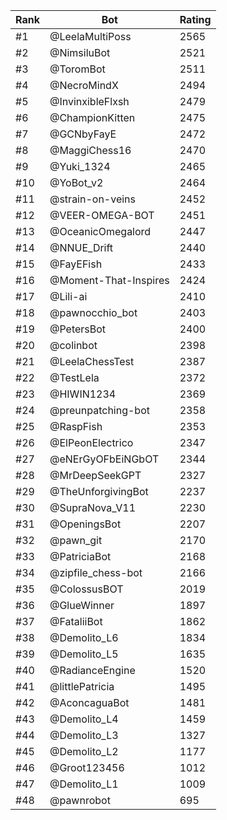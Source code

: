 Rank|Bot|Rating
---|---|---
#1|@LeelaMultiPoss|2565
#2|@NimsiluBot|2521
#3|@ToromBot|2511
#4|@NecroMindX|2494
#5|@InvinxibleFlxsh|2479
#6|@ChampionKitten|2475
#7|@GCNbyFayE|2472
#8|@MaggiChess16|2470
#9|@Yuki_1324|2465
#10|@YoBot_v2|2464
#11|@strain-on-veins|2452
#12|@VEER-OMEGA-BOT|2451
#13|@OceanicOmegalord|2447
#14|@NNUE_Drift|2440
#15|@FayEFish|2433
#16|@Moment-That-Inspires|2424
#17|@Lili-ai|2410
#18|@pawnocchio_bot|2403
#19|@PetersBot|2400
#20|@colinbot|2398
#21|@LeelaChessTest|2387
#22|@TestLela|2372
#23|@HIWIN1234|2369
#24|@preunpatching-bot|2358
#25|@RaspFish|2353
#26|@ElPeonElectrico|2347
#27|@eNErGyOFbEiNGbOT|2344
#28|@MrDeepSeekGPT|2327
#29|@TheUnforgivingBot|2237
#30|@SupraNova_V11|2230
#31|@OpeningsBot|2207
#32|@pawn_git|2170
#33|@PatriciaBot|2168
#34|@zipfile_chess-bot|2166
#35|@ColossusBOT|2019
#36|@GlueWinner|1897
#37|@FataliiBot|1862
#38|@Demolito_L6|1834
#39|@Demolito_L5|1635
#40|@RadianceEngine|1520
#41|@littlePatricia|1495
#42|@AconcaguaBot|1481
#43|@Demolito_L4|1459
#44|@Demolito_L3|1327
#45|@Demolito_L2|1177
#46|@Groot123456|1012
#47|@Demolito_L1|1009
#48|@pawnrobot|695
